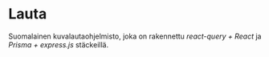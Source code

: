 # Lauta
Suomalainen kuvalautaohjelmisto, joka on rakennettu *react-query + React* ja *Prisma + express.js* stäckeillä. 
